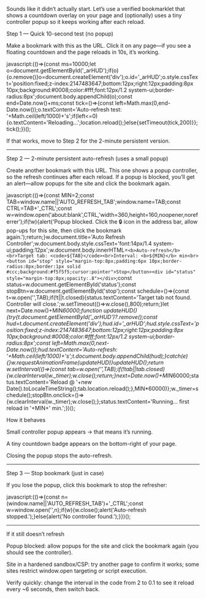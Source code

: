 Sounds like it didn’t actually start. Let’s use a verified bookmarklet that shows a countdown overlay on your page and (optionally) uses a tiny controller popup so it keeps working after each reload.

Step 1 — Quick 10-second test (no popup)

Make a bookmark with this as the URL. Click it on any page—if you see a floating countdown and the page reloads in 10s, it’s working.

javascript:(()=>{const ms=10000;let o=document.getElementById('_arHUD');if(o){o.remove()}o=document.createElement('div');o.id='_arHUD';o.style.cssText='position:fixed;z-index:2147483647;bottom:12px;right:12px;padding:8px 10px;background:#0008;color:#fff;font:12px/1.2 system-ui;border-radius:8px';document.body.appendChild(o);const end=Date.now()+ms;const tick=()=>{const left=Math.max(0,end-Date.now());o.textContent='Auto-refresh test: '+Math.ceil(left/1000)+'s';if(left<=0){o.textContent='Reloading...';location.reload();}else{setTimeout(tick,200)}};tick();})();

If that works, move to Step 2 for the 2-minute persistent version.


---

Step 2 — 2-minute persistent auto-refresh (uses a small popup)

Create another bookmark with this URL. This one shows a popup controller, so the refresh continues after each reload. If a popup is blocked, you’ll get an alert—allow popups for the site and click the bookmark again.

javascript:(()=>{const MIN=2;const TAB=window.name||'AUTO_REFRESH_TAB';window.name=TAB;const CTRL=TAB+'_CTRL';const w=window.open('about:blank',CTRL,'width=360,height=160,noopener,noreferrer');if(!w){alert('Popup blocked. Click the 🔒 icon in the address bar, allow pop-ups for this site, then click the bookmark again.');return;}w.document.title='Auto Refresh Controller';w.document.body.style.cssText='font:14px/1.4 system-ui;padding:12px';w.document.body.innerHTML=`<b>Auto-refresh</b><br>Target tab: <code>${TAB}</code><br>Interval: <b>${MIN}</b> min<br><button id="stop" style="margin-top:8px;padding:6px 10px;border-radius:8px;border:1px solid #ccc;background:#f5f5f5;cursor:pointer">Stop</button><div id="status" style="margin-top:8px;opacity:.8"></div>`;const status=w.document.getElementById('status');const stopBtn=w.document.getElementById('stop');const schedule=()=>{const t=w.open('',TAB);if(!t||t.closed){status.textContent='Target tab not found. Controller will close.';w.setTimeout(()=>w.close(),800);return;}let next=Date.now()+MIN*60000;function updateHUD(){try{t.document.getElementById('_arHUD')?.remove();const hud=t.document.createElement('div');hud.id='_arHUD';hud.style.cssText='position:fixed;z-index:2147483647;bottom:12px;right:12px;padding:8px 10px;background:#0008;color:#fff;font:12px/1.2 system-ui;border-radius:8px';const left=Math.max(0,next-Date.now());hud.textContent='Auto-refresh: '+Math.ceil(left/1000)+'s';t.document.body.appendChild(hud);}catch(e){}w.requestAnimationFrame(updateHUD)}updateHUD();return w.setInterval(()=>{const tab=w.open('',TAB);if(!tab||tab.closed){w.clearInterval(w._timer);w.close();return;}next=Date.now()+MIN*60000;status.textContent='Reload @ '+new Date().toLocaleTimeString();tab.location.reload();},MIN*60000)};w._timer=schedule();stopBtn.onclick=()=>{w.clearInterval(w._timer);w.close();};status.textContent='Running… first reload in '+MIN+' min.';})();

How it behaves

Small controller popup appears → that means it’s running.

A tiny countdown badge appears on the bottom-right of your page.

Closing the popup stops the auto-refresh.



---

Step 3 — Stop bookmark (just in case)

If you lose the popup, click this bookmark to stop the refresher:

javascript:(()=>{const n=(window.name||'AUTO_REFRESH_TAB')+'_CTRL';const w=window.open('',n);if(w){w.close();alert('Auto-refresh stopped.');}else{alert('No controller found.');}})();


---

If it still doesn’t refresh

Popup blocked: allow popups for the site and click the bookmark again (you should see the controller).

Site in a hardened sandbox/CSP: try another page to confirm it works; some sites restrict window.open targeting or script execution.

Verify quickly: change the interval in the code from 2 to 0.1 to see it reload every ~6 seconds, then switch back.


